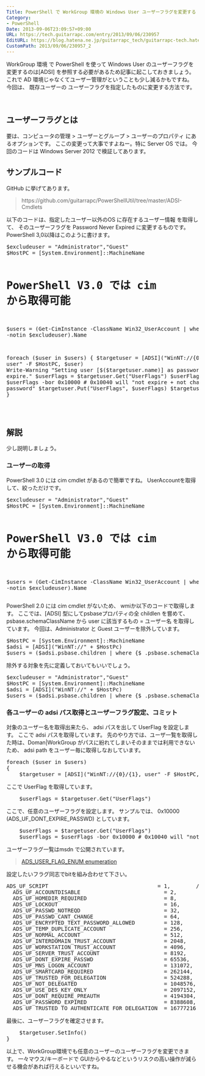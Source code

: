 ```yaml
---
Title: PowerShell で WorkGroup 環境の Windows User ユーザーフラグを変更する
Category:
- PowerShell
Date: 2013-09-06T23:09:57+09:00
URL: https://tech.guitarrapc.com/entry/2013/09/06/230957
EditURL: https://blog.hatena.ne.jp/guitarrapc_tech/guitarrapc-tech.hatenablog.com/atom/entry/11696248318757675963
CustomPath: 2013/09/06/230957_2
---
```


<p>WorkGroup 環境 で PowerShell を使って Windows User のユーザーフラグを変更するのは[ADSI] を参照する必要があるため記事に起こしておきましょう。 これで AD 環境じゃなくてユーザー管理がということも少し減るかもですね。 今回は、 既存ユーザーの ユーザーフラグを指定したものに変更する方法です。</p>
<p><!-- more --></p>
<p> </p>
<h2>ユーザーフラグとは</h2>
<p>要は、コンピュータの管理 &gt; ユーザーとグループ &gt; ユーザーのプロパティ にあるオプションです。 ここの変更って大事ですよねー。特に Server OS では。 今回のコードは Windows Server 2012 で検証してあります。</p>
<h2>サンプルコード</h2>
<p>GitHub に挙げてあります。</p>
<blockquote>https://github.com/guitarrapc/PowerShellUtil/tree/master/ADSI-Cmdlets</blockquote>
<p>以下のコードは、指定したユーザー以外のOS に存在するユーザー情報 を取得して、 そのユーザーフラグを Password Never Expired に変更するものです。 PowerShell 3,0以降はこのように書けます。</p>
<pre class="brush: powershell">$excludeuser = "Administrator","Guest"
$HostPC = [System.Environment]::MachineName

# PowerShell V3.0 では cim から取得可能
$users = (Get-CimInstance -ClassName Win32_UserAccount | where Name -notin $excludeuser).Name

foreach ($user in $users)
{
    $targetuser = [ADSI]("WinNT://{0}/{1}, user" -F $HostPC, $user)
    Write-Warning "Setting user [$($targetuser.name)] as password not expire."
    $userFlags = $targetuser.Get("UserFlags")
    $userFlags = $userFlags -bor 0x10000 # 0x10040 will "not expire + not change password"
    $targetuser.Put("UserFlags", $userFlags)
    $targetuser.SetInfo()
}</pre>
<p> </p>
<h2>解説</h2>
<p>少し説明しましょう。</p>
<h3>ユーザーの取得</h3>
<p>PowerShell 3.0 には cim cmdlet があるので簡単ですね。 UserAccountを取得して、絞っただけです。</p>
<pre class="brush: powershell">$excludeuser = "Administrator","Guest"
$HostPC = [System.Environment]::MachineName

# PowerShell V3.0 では cim から取得可能
$users = (Get-CimInstance -ClassName Win32_UserAccount | where Name -notin $excludeuser).Name
</pre>
<p>PowerShell 2.0 には cim cmdlet がないため、 wmiか以下のコードで取得します。 ここでは、[ADSI] 型にしてpsbaseプロパティの全 childlen を嘗めて、 psbase.schemaClassName から user に該当するもの = ユーザー名 を取得しています。 今回は、Administrator と Guest ユーザーを除外しています。</p>
<pre class="brush: powershell">$HostPC = [System.Environment]::MachineName
$adsi = [ADSI]("WinNT://" + $HostPc)
$users = ($adsi.psbase.children | where {$_.psbase.schemaClassName -match "user"} | where Name -notin "Administrator","Guest").Name
</pre>
<p>除外する対象を先に定義しておいてもいいでしょう。</p>
<pre class="brush: powershell">$excludeuser = "Administrator","Guest"
$HostPC = [System.Environment]::MachineName
$adsi = [ADSI]("WinNT://" + $HostPc)
$users = ($adsi.psbase.children | where {$_.psbase.schemaClassName -match "user"} | where Name -notin $excludeuser).Name
</pre>
<h3>各ユーザーの adsi パス取得とユーザーフラグ設定、コミット</h3>
<p>対象のユーザー名を取得出来たら、 adsi パスを出して UserFlag を設定します。 ここで adsi パスを取得しています。 先のやり方では、ユーザ一覧を取得した時は、Doman|WorkGroup がパスに紛れてしまいそのままでは利用できないため、 adsi path をユーザー毎に取得しなおしています。</p>
<pre class="brush: powershell">foreach ($user in $users)
{
    $targetuser = [ADSI]("WinNT://{0}/{1}, user" -F $HostPC, $user)
</pre>
<p>ここで UserFlag を取得しています。</p>
<pre class="brush: powershell">    $userFlags = $targetuser.Get("UserFlags")
</pre>
<p>ここで、任意のユーザーフラグを設定します。 サンプルでは、 0x10000 (ADS_UF_DONT_EXPIRE_PASSWD) としています。</p>
<pre class="brush: powershell">    $userFlags = $targetuser.Get("UserFlags")
    $userFlags = $userFlags -bor 0x10000 # 0x10040 will "not expire + not change password"
</pre>
<p>ユーザーフラグ一覧はmsdn で公開されています。</p>
<blockquote><a href="http://msdn.microsoft.com/en-us/library/windows/desktop/aa772300(v=vs.85).aspx">ADS_USER_FLAG_ENUM enumeration</a></blockquote>
<p>設定したいフラグ同志でbitを組み合わせて下さい。</p>
<pre class="brush: powershell">ADS_UF_SCRIPT                                  = 1,        // 0x1
  ADS_UF_ACCOUNTDISABLE                          = 2,        // 0x2
  ADS_UF_HOMEDIR_REQUIRED                        = 8,        // 0x8
  ADS_UF_LOCKOUT                                 = 16,       // 0x10
  ADS_UF_PASSWD_NOTREQD                          = 32,       // 0x20
  ADS_UF_PASSWD_CANT_CHANGE                      = 64,       // 0x40
  ADS_UF_ENCRYPTED_TEXT_PASSWORD_ALLOWED         = 128,      // 0x80
  ADS_UF_TEMP_DUPLICATE_ACCOUNT                  = 256,      // 0x100
  ADS_UF_NORMAL_ACCOUNT                          = 512,      // 0x200
  ADS_UF_INTERDOMAIN_TRUST_ACCOUNT               = 2048,     // 0x800
  ADS_UF_WORKSTATION_TRUST_ACCOUNT               = 4096,     // 0x1000
  ADS_UF_SERVER_TRUST_ACCOUNT                    = 8192,     // 0x2000
  ADS_UF_DONT_EXPIRE_PASSWD                      = 65536,    // 0x10000
  ADS_UF_MNS_LOGON_ACCOUNT                       = 131072,   // 0x20000
  ADS_UF_SMARTCARD_REQUIRED                      = 262144,   // 0x40000
  ADS_UF_TRUSTED_FOR_DELEGATION                  = 524288,   // 0x80000
  ADS_UF_NOT_DELEGATED                           = 1048576,  // 0x100000
  ADS_UF_USE_DES_KEY_ONLY                        = 2097152,  // 0x200000
  ADS_UF_DONT_REQUIRE_PREAUTH                    = 4194304,  // 0x400000
  ADS_UF_PASSWORD_EXPIRED                        = 8388608,  // 0x800000
  ADS_UF_TRUSTED_TO_AUTHENTICATE_FOR_DELEGATION  = 16777216 // 0x1000000
</pre>
<p>最後に、ユーザーフラグを確定させます。</p>
<pre class="brush: powershell">    $targetuser.SetInfo()
}
</pre>
<p>以上で、WorkGroup環境でも任意のユーザーのユーザーフラグを変更できます。 一々マウス/キーボードで GUIからやるなどというリスクの高い操作が減らせる機会があれば行えるといいですね。</p>
